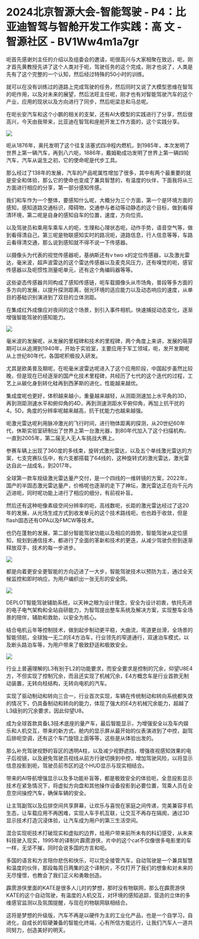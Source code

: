# 2024北京智源大会-智能驾驶 - P4：比亚迪智驾与智舱开发工作实践：高 文 - 智源社区 - BV1Ww4m1a7gr

呃首先感谢刘主任的介绍以及组委会的邀请，呃很高兴与大家相聚在致远，呃，刚才首先黄教授先讲了这个人类对于呃，驾驶任务的这个完成，刚才也说了，人类是先有了这个完整的一个认知，然后经过特殊的50小时的训练。

就可以在没有训练过的道路上完成驾驶的任务，然后同时又说了大模型思维在智驾的呃作用，以及对未来的展望，然后法旺主任呢，刚才也有对智能驾驶汽车的这个产业，应用的现状以及方向进行了同步，然后呃梁总和马总呢。

在呃长安汽车和这个小鹏的相关的支架，还有AI大模型的实践进行了分享，然后很高兴，今天由我带来，比亚迪在智驾和座舱开发工作方面的，这个实践分享。



![](img/edfc474ade78ac219c80d2737cd92306_1.png)

呃从1876年，奥托发明了这个往复活塞式四冲程内燃机，到1985年，本次发明了世界上第一辆汽车，再到八六呃，1886年，戴姆勒成功发明了世界上第一辆四轮汽车，汽车从诞生之初，它的使命呢是代步工具。

那么经过了138年的发展，汽车的产品呢属性增加了很多，其中有两个最重要的就是安全和体验，那么它的使命也变成了兼具智慧的，有温度的伙伴，下面我将从三方面进行相应的分享，第一部分感知传感。

我们和车作为一个整体，要感知什么呢，大概分为三个方面，第一个是环境方面的感知，感知道路交通标识，障碍物，交通参与者动等动静态的这个目标，做到看得清环境，第二呢是自身的感知自车的位置，速度，方向位资。

以及驾驶员和乘用车乘车人的呃，生理和心理状态呃，动作手势，语音空气等，做到看得清自己，第三呢是物联感知实时的路况呃，道路信息，行人信息等等，车路云看得清交通，那么说到感知就不得不说一下传感器。

以摄像头为代表的视觉传感器呃，基纳斯还有v two x的定位传感器，以及激光雷达，毫米波，超声波雷达的这个雷达传感器以及麦克风压力，还有嗅觉的呃，感官传感器以及呃惯性测量呃单元，还有这个角编码器等等。

这些姿态传感器共同构成了感知传感链，呃车载摄像头从市场角，普段等多方面的多方向的发展，以提升探测距离，弱光环境的适应能力以及动态响应的速度，从单目的基础识别演进到了双目的立体测距。

在集成红外成像应对夜间的这个场景，到引入事件相机，快速捕捉动态变化，逐渐增强智能驾驶的感知能力。

![](img/edfc474ade78ac219c80d2737cd92306_3.png)

毫米波的发展呢，从发展的里程碑和技术的里程碑，两个角度上来讲，发展的萌芽期可以从追溯到1940年，开始于实验室，主要应用于军工领域，呃，发开发期呢从上世纪80年代，各国呢积极投入研发。

尤其是欧美普及期呢，在呃毫米波雷达呢进入了这个应用阶段，中国起步虽然比较晚，但是现在已经逐渐的国产化技术里程碑，共经历了七代的这个迭代的过程，工艺上从碳化身到转化硅再到西茅斯的进化，性能越来越优。

集成度呢也更好，体积越来越小，重量越来越轻，从测距测速加上水平角的3D，再到测距测速水平和俯仰角的4D，再到测速测距水平俯仰角，再加上抗干扰的4。5D，角度的分辨率呢越来越高，抗干扰能力也越来越强。

呃激光雷达呢利用脉冲激光的飞行时间，进行物体距离的探测，从20世纪60年代，休斯实验室研制出了世界上第一台激光器，到80年代加入了这个扫描机构，一直到2005年，第二届无人无人车挑战大赛上。

参赛车辆上出现了360度的多线束，旋转式激光雷达，以及五个单线激光雷达的方案，七支完赛队伍中，有六支都搭载了64线的，这种旋转式的激光雷达，激光雷达自此一战成名，到2017年。

全球第一款车规级激光雷达量产交付，是一个四线的一维转镜的方案，2022年，国产的半固态激光雷达量产，价格呢也逐渐的走下了神坛，激光雷达正在向千元内迈进呃，同时呢功能上进行了相应的细分，有前视补盲。

然后还有这种呃像素级空间分辨率的呃，高线数呃，长距的激光雷达经过了这20年的发展，从光场生成方式到收发单元的这个技术路线呃，也也趋于收敛，但是flash固态还有OPA以及FMCW等技术。

也仍在蓬勃的发展，第二部分智能驾驶功能以及相应的趋势，智能驾驶从定位感知，规划到通信技术，都进行了全面的革新和技术的更迭，从减少驾驶负担到逐渐释放双手，技术的每一步进步。



![](img/edfc474ade78ac219c80d2737cd92306_5.png)

都是向着更安全更智能的方向迈进了一大步，智能驾驶技术以预防为主，通过全天候监控和即时响应，为用户编织出一张无形的安全网。



![](img/edfc474ade78ac219c80d2737cd92306_7.png)

DEPLOT智能驾驶辅助系统，以天神之眼为设计理念，安全为设计初衷，依托先进的电子电气架构和全站自研能力，为智驾提出整车系统及解决方案，实现整车全场景的陪伴，辅助和救助，以安全为核心。

结合电机云年等控制技术，做到起步制动更平稳，大曲流，弯道更丝滑，全场景的智能领航，全球独一无二的E4方泊车，行业领先的窄道通行，双速泊车模式，以及断头路泊车等，为用户带来了极致舒适和极致安全。



![](img/edfc474ade78ac219c80d2737cd92306_9.png)

行业上普遍理解的L3有别于L2的功能要求，而安全要求是控制的冗余，仰望U8E4方，不但实现了控制冗余，而且还实现了机械冗余，E4方概念车是行业首款无制动装置，无转向柱结构，无转向电机的汽车。

实现了驱动制动和转向三合一，行业首次实现，车辆在传统制动和转向系统都失效的情况下，仍具备制动和转向的能力，体现了强大的E4方机械冗余能力，超越了L3级别的冗余要求，因此仰望U8。

成为全球首款具备L3技术底座的量产车，最后智能显示，为增强安全以及车内娱乐和人机交互，带来的新方式，舱内的显示屏从最开始的仪表演进到了中控，副驾后排呃空调，还有这个车门旋钮上面等等，这些是从体验出发的。

那么补充驾驶视野的盲区的透明A柱，以及减少视野遮挡，增强夜视感知效果的电子后视镜，以及避免驾驶员视线从前方行驶切换到中控，增加驾驶风险，以将显示信息投影到呃，驾驶员前市区的这个HUD显示与现实相结合。

带来的AI导航增强显示以及多功能补盲等，都是极致安全的体验呃，全息投影显示技术在紧急情况下，将虚拟方向盘和其他操作设备投影到必要位置，驾乘人员在全息空间操控汽车，确保车辆的安全。

让主驾副驾以及后排空间共享屏幕，让欢乐与喜悦在家庭之间传递，完美兼容手机生态，让车载应用不再困难，实现人车手机互联，让交互不再存在隔阂，通过3D显示技术打造沉浸体验，让汽车成为用户的第三生活空间。

混合实现呃技术打破现实和虚拟的边界，给用户带来前所未有的科幻感受，从未来科技驶入现实，1995年的译制片霹雳游侠，片中的这个cat不仅像很多电影里的车一样，无坚不摧，同时会说多国的方言和呃。

多国的语言和方言陪你悲伤和快乐，可以完全接管汽车，自动驾驶是一个兼具智慧和温度的伙伴，那段每周日两集的这个译制片，不仅打开了我们的想象和对未来的无尽憧憬，也教会了我们正义和勇敢创造。

霹雳游侠里面的KATE是很多人儿时的梦想，那时没有物联网，那么在霹雳游侠KATE的这个自动驾驶，有温度的人机交互，对环境的感知追踪，营造的立体的多维感官监测以及氛围提醒，与现在的物联网联相结合。

这将是梦想的升级版，汽车不再是以硬件为主的工业化产品，也是一个自学习，自进化，自成长的软硬兼备的智能化终端，心有所信方能远行，让我们汽车人一道共同努力，创造美好的明天。

